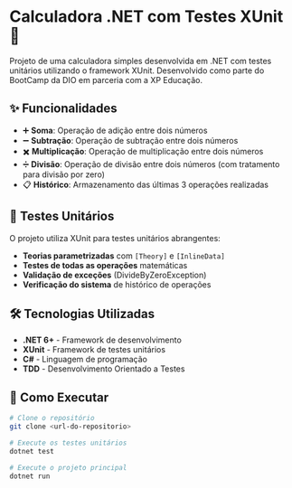# Calculadora .NET com Testes XUnit 🧮

Projeto de uma calculadora simples desenvolvida em .NET com testes unitários utilizando o framework XUnit. Desenvolvido como parte do BootCamp da DIO em parceria com a XP Educação.

## ✨ Funcionalidades

- ➕ **Soma**: Operação de adição entre dois números
- ➖ **Subtração**: Operação de subtração entre dois números  
- ✖️ **Multiplicação**: Operação de multiplicação entre dois números
- ➗ **Divisão**: Operação de divisão entre dois números (com tratamento para divisão por zero)
- 📋 **Histórico**: Armazenamento das últimas 3 operações realizadas

## 🧪 Testes Unitários

O projeto utiliza XUnit para testes unitários abrangentes:

- **Teorias parametrizadas** com `[Theory]` e `[InlineData]`
- **Testes de todas as operações** matemáticas
- **Validação de exceções** (DivideByZeroException)
- **Verificação do sistema** de histórico de operações

## 🛠️ Tecnologias Utilizadas

- **.NET 6+** - Framework de desenvolvimento
- **XUnit** - Framework de testes unitários
- **C#** - Linguagem de programação
- **TDD** - Desenvolvimento Orientado a Testes

## 🚀 Como Executar

```bash
# Clone o repositório
git clone <url-do-repositorio>

# Execute os testes unitários
dotnet test

# Execute o projeto principal
dotnet run
